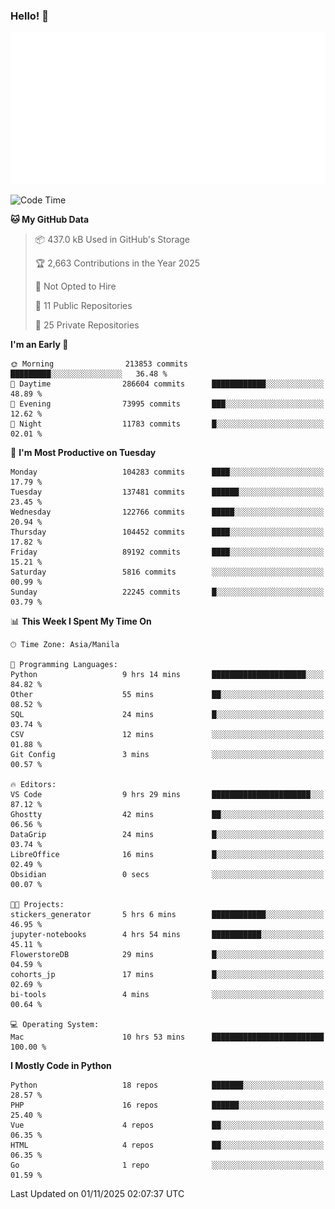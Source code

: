 ### Hello! 👋

![MetricsWakatime](/metrics.plugin.wakatime.svg)

<!--START_SECTION:waka-->
![Code Time](http://img.shields.io/badge/Code%20Time-3%2C170%20hrs%2056%20mins-blue)

**🐱 My GitHub Data** 

> 📦 437.0 kB Used in GitHub's Storage 
 > 
> 🏆 2,663 Contributions in the Year 2025
 > 
> 🚫 Not Opted to Hire
 > 
> 📜 11 Public Repositories 
 > 
> 🔑 25 Private Repositories 
 > 
**I'm an Early 🐤** 

```text
🌞 Morning                213853 commits      █████████░░░░░░░░░░░░░░░░   36.48 % 
🌆 Daytime                286604 commits      ████████████░░░░░░░░░░░░░   48.89 % 
🌃 Evening                73995 commits       ███░░░░░░░░░░░░░░░░░░░░░░   12.62 % 
🌙 Night                  11783 commits       █░░░░░░░░░░░░░░░░░░░░░░░░   02.01 % 
```
📅 **I'm Most Productive on Tuesday** 

```text
Monday                   104283 commits      ████░░░░░░░░░░░░░░░░░░░░░   17.79 % 
Tuesday                  137481 commits      ██████░░░░░░░░░░░░░░░░░░░   23.45 % 
Wednesday                122766 commits      █████░░░░░░░░░░░░░░░░░░░░   20.94 % 
Thursday                 104452 commits      ████░░░░░░░░░░░░░░░░░░░░░   17.82 % 
Friday                   89192 commits       ████░░░░░░░░░░░░░░░░░░░░░   15.21 % 
Saturday                 5816 commits        ░░░░░░░░░░░░░░░░░░░░░░░░░   00.99 % 
Sunday                   22245 commits       █░░░░░░░░░░░░░░░░░░░░░░░░   03.79 % 
```


📊 **This Week I Spent My Time On** 

```text
🕑︎ Time Zone: Asia/Manila

💬 Programming Languages: 
Python                   9 hrs 14 mins       █████████████████████░░░░   84.82 % 
Other                    55 mins             ██░░░░░░░░░░░░░░░░░░░░░░░   08.52 % 
SQL                      24 mins             █░░░░░░░░░░░░░░░░░░░░░░░░   03.74 % 
CSV                      12 mins             ░░░░░░░░░░░░░░░░░░░░░░░░░   01.88 % 
Git Config               3 mins              ░░░░░░░░░░░░░░░░░░░░░░░░░   00.57 % 

🔥 Editors: 
VS Code                  9 hrs 29 mins       ██████████████████████░░░   87.12 % 
Ghostty                  42 mins             ██░░░░░░░░░░░░░░░░░░░░░░░   06.56 % 
DataGrip                 24 mins             █░░░░░░░░░░░░░░░░░░░░░░░░   03.74 % 
LibreOffice              16 mins             █░░░░░░░░░░░░░░░░░░░░░░░░   02.49 % 
Obsidian                 0 secs              ░░░░░░░░░░░░░░░░░░░░░░░░░   00.07 % 

🐱‍💻 Projects: 
stickers_generator       5 hrs 6 mins        ████████████░░░░░░░░░░░░░   46.95 % 
jupyter-notebooks        4 hrs 54 mins       ███████████░░░░░░░░░░░░░░   45.11 % 
FlowerstoreDB            29 mins             █░░░░░░░░░░░░░░░░░░░░░░░░   04.59 % 
cohorts_jp               17 mins             █░░░░░░░░░░░░░░░░░░░░░░░░   02.69 % 
bi-tools                 4 mins              ░░░░░░░░░░░░░░░░░░░░░░░░░   00.64 % 

💻 Operating System: 
Mac                      10 hrs 53 mins      █████████████████████████   100.00 % 
```

**I Mostly Code in Python** 

```text
Python                   18 repos            ███████░░░░░░░░░░░░░░░░░░   28.57 % 
PHP                      16 repos            ██████░░░░░░░░░░░░░░░░░░░   25.40 % 
Vue                      4 repos             ██░░░░░░░░░░░░░░░░░░░░░░░   06.35 % 
HTML                     4 repos             ██░░░░░░░░░░░░░░░░░░░░░░░   06.35 % 
Go                       1 repo              ░░░░░░░░░░░░░░░░░░░░░░░░░   01.59 % 
```




 Last Updated on 01/11/2025 02:07:37 UTC
<!--END_SECTION:waka-->

<!--
**MaureenDadap/maureendadap** is a ✨ _special_ ✨ repository because its `README.md` (this file) appears on your GitHub profile.

Here are some ideas to get you started:

- 🔭 I’m currently working on ...
- 🌱 I’m currently learning ...
- 👯 I’m looking to collaborate on ...
- 🤔 I’m looking for help with ...
- 💬 Ask me about ...
- 📫 How to reach me: ...
- 😄 Pronouns: ...
- ⚡ Fun fact: ...
-->
